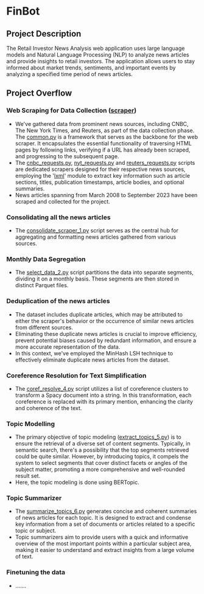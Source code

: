 # FinBot

## Project Description
The Retail Investor News Analysis web application uses large language models and Natural Language Processing (NLP) to analyze news articles and provide insights to retail investors. The application allows users to stay informed about market trends, sentiments, and important events by analyzing a specified time period of news articles.

## Project Overflow

### Web Scraping for Data Collection ([scraper](scraper))
- We've gathered data from prominent news sources, including CNBC, The New York Times, and Reuters, as part of the data collection phase. The [common.py](scraper/common.py) is a framework that serves as the backbone for the web scraper. It encapsulates the essential functionality of traversing HTML pages by following links, verifying if a URL has already been scraped, and progressing to the subsequent page.
- The [cnbc_requests.py](scraper/cnbc_requests.py), [nyt_requests.py](scraper/nyt_requests.py) and [reuters_requests.py](scraper/reuters_requests.py) scripts are dedicated scrapers designed for their respective news sources, employing the '[lxml](https://lxml.de/)' module to extract key information such as article sections, titles, publication timestamps, article bodies, and optional summaries.
- News articles spanning from March 2008 to September 2023 have been scraped and collected for the project.

### Consolidating all the news articles
- The [consolidate_scraper_1.py](pipeline/consolidate_scraper_1.py) script serves as the central hub for aggregating and formatting news articles gathered from various sources.

### Monthly Data Segregation
- The [select_data_2.py](pipeline/select_data_2.py) script partitions the data into separate segments, dividing it on a monthly basis. These segments are then stored in distinct Parquet files.

### Deduplication of the news articles
- The dataset includes duplicate articles, which may be attributed to either the scraper's behavior or the occurrence of similar news articles from different sources.
-  Eliminating these duplicate news articles is crucial to improve efficiency, prevent potential biases caused by redundant information, and ensure a more accurate representation of the data.
-  In this context, we've employed the MinHash LSH technique to effectively eliminate duplicate news articles from the dataset.

### Coreference Resolution for Text Simplification
- The [coref_resolve_4.py](pipeline/coref_resolve_4.py) script utilizes a list of coreference clusters to transform a Spacy document into a string. In this transformation, each coreference is replaced with its primary mention, enhancing the clarity and coherence of the text.

### Topic Modelling
- The primary objective of topic modeling ([extract_topics_5.py](pipeline/extract_topics_5.py)) is to ensure the retrieval of a diverse set of content segments. Typically, in semantic search, there's a possibility that the top segments retrieved could be quite similar. However, by introducing topics, it compels the system to select segments that cover distinct facets or angles of the subject matter, promoting a more comprehensive and well-rounded result set.
- Here, the topic modeling is done using BERTopic.

### Topic Summarizer
- The [summarize_topics_6.py](pipeline/summarize_topics_6.py) generates concise and coherent summaries of news articles for each topic. It is designed to extract and condense key information from a set of documents or articles related to a specific topic or subject.
- Topic summarizers aim to provide users with a quick and informative overview of the most important points within a particular subject area, making it easier to understand and extract insights from a large volume of text. 

### Finetuning the data
- ....... 

